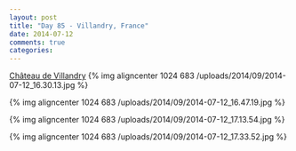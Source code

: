 ```yaml
---
layout: post
title: "Day 85 - Villandry, France"
date: 2014-07-12
comments: true
categories: 
---
```

[Château de Villandry](http://en.wikipedia.org/wiki/Château_de_Villandry)
{% img aligncenter 1024 683 /uploads/2014/09/2014-07-12_16.30.13.jpg %}

{% img aligncenter 1024 683 /uploads/2014/09/2014-07-12_16.47.19.jpg %}

{% img aligncenter 1024 683 /uploads/2014/09/2014-07-12_17.13.54.jpg %}

{% img aligncenter 1024 683 /uploads/2014/09/2014-07-12_17.33.52.jpg %}
